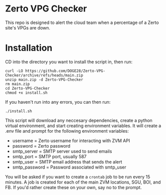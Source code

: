 # Zerto VPG Checker

This repo is designed to alert the cloud team when a percentage of a Zerto site's VPGs are down.

# Installation

CD into the directory you want to install the script in, then run:
```
curl -LO https://github.com/DOGE28/Zerto-VPG-Checker/archive/refs/heads/main.zip
unzip main.zip -d Zerto-VPG-Checker
rm main.zip
cd Zerto-VPG-Checker
chmod +x install.sh
```
If you haven't run into any errors, you can then run:
```
./install.sh
```
This script will download any neccesary dependencies, create a python virtual environment, and start creating environment variables.
It will create a .env file and prompt for the following environment variables:

* username = Zerto username for interacting with ZVM API
* password = Zerto password
* smtp_server = SMTP server used to send emails
* smtp_port = SMTP port, usually 587
* smtp_user = SMTP email address that sends the alert
* smtp_password = Password associated with smtp_user


 You will be asked if you want to create a `crontab` job to be run every 15 minutes. A job is created for each of the main ZVM locations, SGU, BOI, and FB. If you'd rather create these on your own, say no to the prompt.